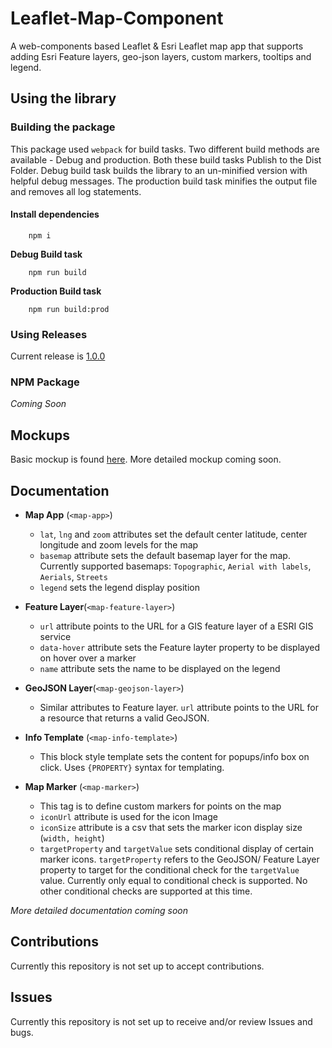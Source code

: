 # Leaflet-Map-Component

A web-components based Leaflet & Esri Leaflet map app that supports adding Esri Feature layers, geo-json layers, custom markers, tooltips and legend.


## Using the library

### Building the package
This package used `webpack` for build tasks. Two different build methods are available - Debug and production. Both these build tasks Publish to the Dist Folder.
Debug build task builds the library to an un-minified version with helpful debug messages. The production build task minifies the output file and removes all log statements.

#### Install dependencies 
```
    npm i
```

**Debug Build task**
```
    npm run build
```
**Production Build task**
```
    npm run build:prod
```

### Using Releases
Current release is [1.0.0](https://github.com/USF-Water-Institute/Leaflet-Map-Component/releases/tag/v1.0.0)


### NPM Package

*Coming Soon*


## Mockups

Basic mockup is found [here](./Mockups/webcomponentstest.html). More detailed mockup coming soon.

## Documentation

- **Map App** (`<map-app>`)
    - `lat`, `lng` and `zoom` attributes set the default center latitude, center longitude and zoom levels for the map
    - `basemap` attribute sets the default basemap layer for the map. Currently supported basemaps: `Topographic`, `Aerial with labels`, `Aerials`, `Streets`
    - `legend` sets the legend display position

- **Feature Layer**(`<map-feature-layer>`)
    - `url` attribute points to the URL for a GIS feature layer of a ESRI GIS service
    - `data-hover` attribute sets the Feature layter property to be displayed on hover over a marker
    - `name` attribute sets the name to be displayed on the legend

- **GeoJSON Layer**(`<map-geojson-layer>`)
    - Similar attributes to Feature layer. `url` attribute points to the URL for a resource that returns a valid GeoJSON.

- **Info Template** (`<map-info-template>`)
    - This block style template sets the content for popups/info box on click. Uses `{PROPERTY}` syntax for templating.
    
- **Map Marker** (`<map-marker>`)
    - This tag is to define custom markers for points on the map
    - `iconUrl` attribute is used for the icon Image
    - `iconSize` attribute is a csv that sets the marker icon display size (`width, height`)
    - `targetProperty` and `targetValue` sets conditional display of certain marker icons. `targetProperty` refers to the GeoJSON/ Feature Layer property to target for the conditional check for the `targetValue` value. Currently only equal to conditional check is supported. No other conditional checks are supported at this time.

*More detailed documentation coming soon*


## Contributions

Currently this repository is not set up to accept contributions. 

## Issues

Currently this repository is not set up to receive and/or review Issues and bugs. 
